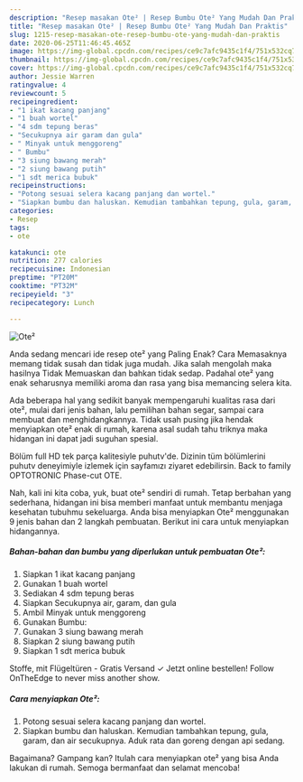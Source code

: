 ```yaml
---
description: "Resep masakan Ote² | Resep Bumbu Ote² Yang Mudah Dan Praktis"
title: "Resep masakan Ote² | Resep Bumbu Ote² Yang Mudah Dan Praktis"
slug: 1215-resep-masakan-ote-resep-bumbu-ote-yang-mudah-dan-praktis
date: 2020-06-25T11:46:45.465Z
image: https://img-global.cpcdn.com/recipes/ce9c7afc9435c1f4/751x532cq70/ote-foto-resep-utama.jpg
thumbnail: https://img-global.cpcdn.com/recipes/ce9c7afc9435c1f4/751x532cq70/ote-foto-resep-utama.jpg
cover: https://img-global.cpcdn.com/recipes/ce9c7afc9435c1f4/751x532cq70/ote-foto-resep-utama.jpg
author: Jessie Warren
ratingvalue: 4
reviewcount: 5
recipeingredient:
- "1 ikat kacang panjang"
- "1 buah wortel"
- "4 sdm tepung beras"
- "Secukupnya air garam dan gula"
- " Minyak untuk menggoreng"
- " Bumbu"
- "3 siung bawang merah"
- "2 siung bawang putih"
- "1 sdt merica bubuk"
recipeinstructions:
- "Potong sesuai selera kacang panjang dan wortel."
- "Siapkan bumbu dan haluskan. Kemudian tambahkan tepung, gula, garam, dan air secukupnya. Aduk rata dan goreng dengan api sedang."
categories:
- Resep
tags:
- ote

katakunci: ote 
nutrition: 277 calories
recipecuisine: Indonesian
preptime: "PT20M"
cooktime: "PT32M"
recipeyield: "3"
recipecategory: Lunch

---
```



![Ote²](https://img-global.cpcdn.com/recipes/ce9c7afc9435c1f4/751x532cq70/ote-foto-resep-utama.jpg)

Anda sedang mencari ide resep ote² yang Paling Enak? Cara Memasaknya memang tidak susah dan tidak juga mudah. Jika salah mengolah maka hasilnya Tidak Memuaskan dan bahkan tidak sedap. Padahal ote² yang enak seharusnya memiliki aroma dan rasa yang bisa memancing selera kita.

Ada beberapa hal yang sedikit banyak mempengaruhi kualitas rasa dari ote², mulai dari jenis bahan, lalu pemilihan bahan segar, sampai cara membuat dan menghidangkannya. Tidak usah pusing jika hendak menyiapkan ote² enak di rumah, karena asal sudah tahu triknya maka hidangan ini dapat jadi suguhan spesial.

Bölüm full HD tek parça kalitesiyle puhutv&#39;de. Dizinin tüm bölümlerini puhutv deneyimiyle izlemek için sayfamızı ziyaret edebilirsin. Back to family OPTOTRONIC Phase-cut OTE.


Nah, kali ini kita coba, yuk, buat ote² sendiri di rumah. Tetap berbahan yang sederhana, hidangan ini bisa memberi manfaat untuk membantu menjaga kesehatan tubuhmu sekeluarga. Anda bisa menyiapkan Ote² menggunakan 9 jenis bahan dan 2 langkah pembuatan. Berikut ini cara untuk menyiapkan hidangannya.

<!--inarticleads1-->

##### Bahan-bahan dan bumbu yang diperlukan untuk pembuatan Ote²:

1. Siapkan 1 ikat kacang panjang
1. Gunakan 1 buah wortel
1. Sediakan 4 sdm tepung beras
1. Siapkan Secukupnya air, garam, dan gula
1. Ambil  Minyak untuk menggoreng
1. Gunakan  Bumbu:
1. Gunakan 3 siung bawang merah
1. Siapkan 2 siung bawang putih
1. Siapkan 1 sdt merica bubuk


Stoffe, mit Flügeltüren - Gratis Versand ✓ Jetzt online bestellen! Follow OnTheEdge to never miss another show. 

<!--inarticleads2-->

##### Cara menyiapkan Ote²:

1. Potong sesuai selera kacang panjang dan wortel.
1. Siapkan bumbu dan haluskan. Kemudian tambahkan tepung, gula, garam, dan air secukupnya. Aduk rata dan goreng dengan api sedang.




Bagaimana? Gampang kan? Itulah cara menyiapkan ote² yang bisa Anda lakukan di rumah. Semoga bermanfaat dan selamat mencoba!

